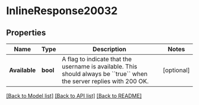 # InlineResponse20032

## Properties

Name | Type | Description | Notes
------------ | ------------- | ------------- | -------------
**Available** | **bool** | A flag to indicate that the username is available. This should always be &#x60;&#x60;true&#x60;&#x60; when the server replies with 200 OK. | [optional] 

[[Back to Model list]](../README.md#documentation-for-models) [[Back to API list]](../README.md#documentation-for-api-endpoints) [[Back to README]](../README.md)


